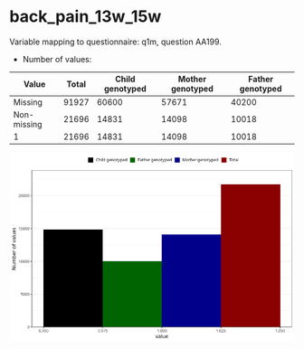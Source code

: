 # back_pain_13w_15w
Variable mapping to questionnaire: q1m, question AA199.
- Number of values:

| Value | Total | Child genotyped | Mother genotyped | Father genotyped |
| ----- | ----- | --------------- | ---------------- | ---------------- |
| Missing | 91927 | 60600 | 57671 | 40200 |
| Non-missing | 21696 | 14831 | 14098 | 10018 |
| 1 | 21696 | 14831 | 14098 | 10018 |



![](back_pain_13w_15w_n.png)



